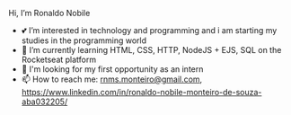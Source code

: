  Hi, I’m Ronaldo Nobile
- 💕 I’m interested in technology and programming and i am starting my studies in the programming world 
- 🌱 I’m currently learning HTML, CSS, HTTP, NodeJS + EJS, SQL on the Rocketseat platform
- 💞️ I'm looking for my first opportunity as an intern
- 📫 How to reach me: rnms.monteiro@gmail.com, https://www.linkedin.com/in/ronaldo-nobile-monteiro-de-souza-aba032205/

<!---
ronaldonobile/ronaldonobile is a ✨ special ✨ repository because its `README.md` (this file) appears on your GitHub profile.
You can click the Preview link to take a look at your changes.
--->
